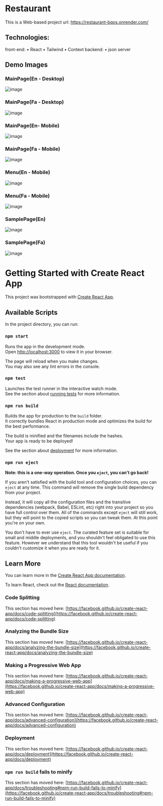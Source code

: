 # Restaurant
This is a Web-based project
url: https://restaurant-bqos.onrender.com/

## Technologies:
front-end:
•	React
•	Tailwind
•	Context
backend:
•	json server

## Demo Images
### MainPage(En - Desktop)
![image](https://github.com/programmingskills-2022/Restaurant/assets/119696712/8907f61a-ed39-49b6-be95-845c4b61a877)

### MainPage(Fa - Desktop)
![image](https://github.com/programmingskills-2022/Restaurant/assets/119696712/dc1adddc-880a-4f26-bc89-06f1de21f86a)

### MainPage(En- Mobile)
![image](https://github.com/programmingskills-2022/Restaurant/assets/119696712/d265afee-0f39-45c2-83c1-925aa4dda398)

### MainPage(Fa - Mobile)
![image](https://github.com/programmingskills-2022/Restaurant/assets/119696712/b91f7c1d-58fb-4a3e-8358-59390f9d5948)

### Menu(En - Mobile)
![image](https://github.com/programmingskills-2022/Restaurant/assets/119696712/1783a42d-e48a-4704-a1a0-0d8cd177d26f)

### Menu(Fa - Mobile)
![image](https://github.com/programmingskills-2022/Restaurant/assets/119696712/23c6b497-bbd6-4c87-9fa1-212e850c190c)

### SamplePage(En)
![image](https://github.com/programmingskills-2022/Restaurant/assets/119696712/f1d82415-3eef-4020-b066-6b40333efc94)

### SamplePage(Fa)
![image](https://github.com/programmingskills-2022/Restaurant/assets/119696712/d6d92f89-f53e-4998-bd49-1f71d7114c50)


# Getting Started with Create React App

This project was bootstrapped with [Create React App](https://github.com/facebook/create-react-app).

## Available Scripts

In the project directory, you can run:

### `npm start`

Runs the app in the development mode.\
Open [http://localhost:3000](http://localhost:3000) to view it in your browser.

The page will reload when you make changes.\
You may also see any lint errors in the console.

### `npm test`

Launches the test runner in the interactive watch mode.\
See the section about [running tests](https://facebook.github.io/create-react-app/docs/running-tests) for more information.

### `npm run build`

Builds the app for production to the `build` folder.\
It correctly bundles React in production mode and optimizes the build for the best performance.

The build is minified and the filenames include the hashes.\
Your app is ready to be deployed!

See the section about [deployment](https://facebook.github.io/create-react-app/docs/deployment) for more information.

### `npm run eject`

**Note: this is a one-way operation. Once you `eject`, you can't go back!**

If you aren't satisfied with the build tool and configuration choices, you can `eject` at any time. This command will remove the single build dependency from your project.

Instead, it will copy all the configuration files and the transitive dependencies (webpack, Babel, ESLint, etc) right into your project so you have full control over them. All of the commands except `eject` will still work, but they will point to the copied scripts so you can tweak them. At this point you're on your own.

You don't have to ever use `eject`. The curated feature set is suitable for small and middle deployments, and you shouldn't feel obligated to use this feature. However we understand that this tool wouldn't be useful if you couldn't customize it when you are ready for it.

## Learn More

You can learn more in the [Create React App documentation](https://facebook.github.io/create-react-app/docs/getting-started).

To learn React, check out the [React documentation](https://reactjs.org/).

### Code Splitting

This section has moved here: [https://facebook.github.io/create-react-app/docs/code-splitting](https://facebook.github.io/create-react-app/docs/code-splitting)

### Analyzing the Bundle Size

This section has moved here: [https://facebook.github.io/create-react-app/docs/analyzing-the-bundle-size](https://facebook.github.io/create-react-app/docs/analyzing-the-bundle-size)

### Making a Progressive Web App

This section has moved here: [https://facebook.github.io/create-react-app/docs/making-a-progressive-web-app](https://facebook.github.io/create-react-app/docs/making-a-progressive-web-app)

### Advanced Configuration

This section has moved here: [https://facebook.github.io/create-react-app/docs/advanced-configuration](https://facebook.github.io/create-react-app/docs/advanced-configuration)

### Deployment

This section has moved here: [https://facebook.github.io/create-react-app/docs/deployment](https://facebook.github.io/create-react-app/docs/deployment)

### `npm run build` fails to minify

This section has moved here: [https://facebook.github.io/create-react-app/docs/troubleshooting#npm-run-build-fails-to-minify](https://facebook.github.io/create-react-app/docs/troubleshooting#npm-run-build-fails-to-minify)
